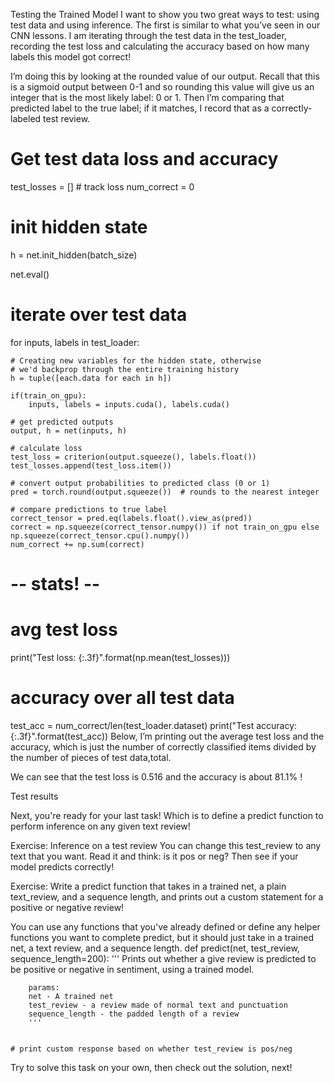 Testing the Trained Model
I want to show you two great ways to test: using test data and using inference. The first is similar to what you’ve seen in our CNN lessons. I am iterating through the test data in the test_loader, recording the test loss and calculating the accuracy based on how many labels this model got correct!

I’m doing this by looking at the rounded value of our output. Recall that this is a sigmoid output between 0-1 and so rounding this value will give us an integer that is the most likely label: 0 or 1. Then I’m comparing that predicted label to the true label; if it matches, I record that as a correctly-labeled test review.

# Get test data loss and accuracy

test_losses = [] # track loss
num_correct = 0

# init hidden state
h = net.init_hidden(batch_size)

net.eval()
# iterate over test data
for inputs, labels in test_loader:

    # Creating new variables for the hidden state, otherwise
    # we'd backprop through the entire training history
    h = tuple([each.data for each in h])

    if(train_on_gpu):
        inputs, labels = inputs.cuda(), labels.cuda()

    # get predicted outputs
    output, h = net(inputs, h)

    # calculate loss
    test_loss = criterion(output.squeeze(), labels.float())
    test_losses.append(test_loss.item())

    # convert output probabilities to predicted class (0 or 1)
    pred = torch.round(output.squeeze())  # rounds to the nearest integer

    # compare predictions to true label
    correct_tensor = pred.eq(labels.float().view_as(pred))
    correct = np.squeeze(correct_tensor.numpy()) if not train_on_gpu else np.squeeze(correct_tensor.cpu().numpy())
    num_correct += np.sum(correct)


# -- stats! -- ##
# avg test loss
print("Test loss: {:.3f}".format(np.mean(test_losses)))

# accuracy over all test data
test_acc = num_correct/len(test_loader.dataset)
print("Test accuracy: {:.3f}".format(test_acc))
Below, I’m printing out the average test loss and the accuracy, which is just the number of correctly classified items divided by the number of pieces of test data,total.

We can see that the test loss is 0.516 and the accuracy is about 81.1% !


Test results

Next, you're ready for your last task! Which is to define a predict function to perform inference on any given text review!

Exercise: Inference on a test review
You can change this test_review to any text that you want. Read it and think: is it pos or neg? Then see if your model predicts correctly!

Exercise: Write a predict function that takes in a trained net, a plain text_review, and a sequence length, and prints out a custom statement for a positive or negative review!

You can use any functions that you've already defined or define any helper functions you want to complete predict, but it should just take in a trained net, a text review, and a sequence length.
def predict(net, test_review, sequence_length=200):
    ''' Prints out whether a give review is predicted to be
        positive or negative in sentiment, using a trained model.

        params:
        net - A trained net
        test_review - a review made of normal text and punctuation
        sequence_length - the padded length of a review
        '''


    # print custom response based on whether test_review is pos/neg


Try to solve this task on your own, then check out the solution, next!
